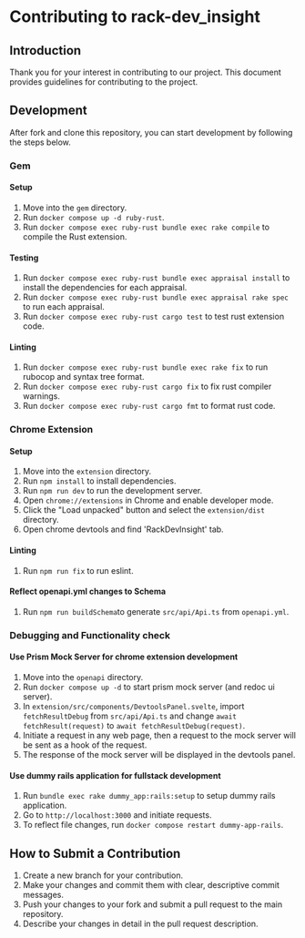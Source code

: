 # Contributing to rack-dev_insight

## Introduction

Thank you for your interest in contributing to our project.
This document provides guidelines for contributing to the project.

## Development

After fork and clone this repository, you can start development by following the steps below.

### Gem

#### Setup

1. Move into the `gem` directory.
2. Run `docker compose up -d ruby-rust`.
3. Run `docker compose exec ruby-rust bundle exec rake compile` to compile the Rust extension.

#### Testing

1. Run `docker compose exec ruby-rust bundle exec appraisal install` to install the dependencies for each appraisal.
2. Run `docker compose exec ruby-rust bundle exec appraisal rake spec` to run each appraisal.
3. Run `docker compose exec ruby-rust cargo test` to test rust extension code.

#### Linting

1. Run `docker compose exec ruby-rust bundle exec rake fix` to run rubocop and syntax tree format.
2. Run `docker compose exec ruby-rust cargo fix` to fix rust compiler warnings.
3. Run `docker compose exec ruby-rust cargo fmt` to format rust code.

### Chrome Extension

#### Setup

1. Move into the `extension` directory.
2. Run `npm install` to install dependencies.
3. Run `npm run dev` to run the development server.
4. Open `chrome://extensions` in Chrome and enable developer mode.
5. Click the "Load unpacked" button and select the `extension/dist` directory.
6. Open chrome devtools and find 'RackDevInsight' tab.

#### Linting

1. Run `npm run fix` to run eslint.

#### Reflect openapi.yml changes to Schema

1. Run `npm run buildSchema`to generate `src/api/Api.ts` from `openapi.yml`.

### Debugging and Functionality check

#### Use Prism Mock Server for chrome extension development

1. Move into the `openapi` directory.
2. Run `docker compose up -d` to start prism mock server (and redoc ui server).
3. In `extension/src/components/DevtoolsPanel.svelte`, import `fetchResultDebug` from `src/api/Api.ts` and change `await fetchResult(request)` to `await fetchResultDebug(request)`.
4. Initiate a request in any web page, then a request to the mock server will be sent as a hook of the request.
5. The response of the mock server will be displayed in the devtools panel.

#### Use dummy rails application for fullstack development

1. Run `bundle exec rake dummy_app:rails:setup` to setup dummy rails application.
2. Go to `http://localhost:3000` and initiate requests.
3. To reflect file changes, run `docker compose restart dummy-app-rails`.

## How to Submit a Contribution

1. Create a new branch for your contribution.
2. Make your changes and commit them with clear, descriptive commit messages.
3. Push your changes to your fork and submit a pull request to the main repository.
4. Describe your changes in detail in the pull request description.
